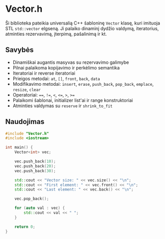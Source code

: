 # Vector.h

Ši biblioteka pateikia universalią C++ šabloninę `Vector` klasę, kuri imituoja STL `std::vector` elgseną. Ji palaiko dinaminį dydžio valdymą, iteratorius, atminties rezervavimą, įterpimą, pašalinimą ir kt.

## Savybės

- Dinamiškai augantis masyvas su rezervavimo galimybe
- Pilnai palaikoma kopijavimo ir perkėlimo semantika
- Iteratoriai ir reverse iteratoriai
- Prieigos metodai: `at`, `[]`, `front`, `back`, `data`
- Modifikavimo metodai: `insert`, `erase`, `push_back`, `pop_back`, `emplace`, `resize`, `clear`
- Operatoriai: `==`, `!=`, `<`, `<=`, `>`, `>=`
- Palaikomi šablonai, initializer list'ai ir range konstruktoriai
- Atminties valdymas su `reserve` ir `shrink_to_fit`

## Naudojimas

```cpp
#include "Vector.h"
#include <iostream>

int main() {
    Vector<int> vec;

    vec.push_back(10);
    vec.push_back(20);
    vec.push_back(30);

    std::cout << "Vector size: " << vec.size() << "\n";
    std::cout << "First element: " << vec.front() << "\n";
    std::cout << "Last element: " << vec.back() << "\n";

    vec.pop_back();

    for (auto val : vec) {
        std::cout << val << " ";
    }

    return 0;
}

```
